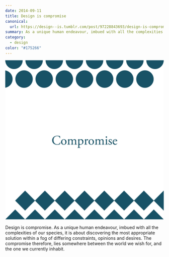 ```yaml
---
date: 2014-09-11
title: Design is compromise
canonical:
  url: https://design--is.tumblr.com/post/97228843693/design-is-compromise-as-a-unique-human
summary: As a unique human endeavour, imbued with all the complexities of our species, it is about discovering the most appropriate solution within a fog of differing constraints, opinions and desires. The compromise therefore, lies somewhere between the world we wish for, and the one we currently inhabit.
category:
  - design
color: "#175266"
---
```


![Two rows of circles at the top of the frame and two rows of diamonds at the bottom, with the word ‘compromise’ sat in the middle.](../media/2014/254/a1/image.jpg "Illustration: Max Randall")

Design is compromise. As a unique human endeavour, imbued with all the complexities of our species, it is about discovering the most appropriate solution within a fog of differing constraints, opinions and desires. The compromise therefore, lies somewhere between the world we wish for, and the one we currently inhabit.
